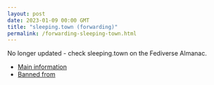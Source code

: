 ```yaml
---
layout: post
date: 2023-01-09 00:00 GMT
title: "sleeping.town (forwarding)"
permalink: /forwarding-sleeping-town.html
---
```


No longer updated - check sleeping.town on the Fediverse Almanac.

* [Main information](https://www.fediversealmanac.com/api/v1/instances/sleeping.town)
* [Banned from](https://www.fediversealmanac.com/api/v1/instances/sleeping.town/banned_from)

